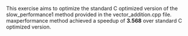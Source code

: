 This exercise aims to optimize the standard C optimized version of the slow_performance1 method provided in the vector_addition.cpp file. \
maxperformance method achieved a speedup of **3.568** over standard C optimized version.
